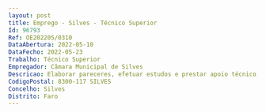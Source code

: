 ```yaml
--- 
layout: post
title: Emprego - Silves - Técnico Superior
Id: 96793
Ref: OE202205/0310
DataAbertura: 2022-05-10
DataFecho: 2022-05-23
Trabalho: Técnico Superior
Empregador: Câmara Municipal de Silves
Descricao: Elaborar pareceres, efetuar estudos e prestar apoio técnico, tendo em vista o desenvolvimento de ações e projetos nas áreas de atuação da Unidade Orgânica.
CodigoPostal: 8300-117 SILVES
Concelho: Silves
Distrito: Faro
--- 
```

